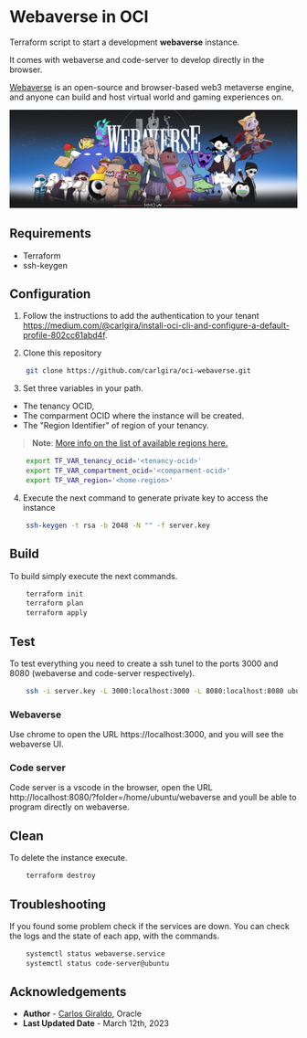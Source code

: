 # Webaverse in OCI
Terraform script to start a development **webaverse** instance. 

It comes with webaverse and code-server to develop directly in the browser. 

[Webaverse](https://app.webaverse.com/) is an open-source and browser-based web3 metaverse engine, and anyone can build and host virtual world and gaming experiences on.

<img src="webaverse.jpg">

## Requirements
- Terraform
- ssh-keygen

## Configuration

1. Follow the instructions to add the authentication to your tenant https://medium.com/@carlgira/install-oci-cli-and-configure-a-default-profile-802cc61abd4f.

2. Clone this repository
```bash
    git clone https://github.com/carlgira/oci-webaverse.git
```

3. Set three variables in your path. 
- The tenancy OCID, 
- The comparment OCID where the instance will be created.
- The "Region Identifier" of region of your tenancy. 
> **Note**: [More info on the list of available regions here.](https://docs.oracle.com/en-us/iaas/Content/General/Concepts/regions.htm)

```bash
    export TF_VAR_tenancy_ocid='<tenancy-ocid>'
    export TF_VAR_compartment_ocid='<comparment-ocid>'
    export TF_VAR_region='<home-region>'
```

4. Execute the next command to generate private key to access the instance
```bash
    ssh-keygen -t rsa -b 2048 -N "" -f server.key
```

## Build
To build simply execute the next commands. 
```bash
    terraform init
    terraform plan
    terraform apply
```
## Test
To test everything you need to create a ssh tunel to the ports 3000 and 8080 (webaverse and code-server respectively).

```bash
    ssh -i server.key -L 3000:localhost:3000 -L 8080:localhost:8080 ubuntu@<instance-public-ip>
```

### Webaverse
Use chrome to open the URL https://localhost:3000, and you will see the webaverse UI.

### Code server
Code server is a vscode in the browser, open the URL http://localhost:8080/?folder=/home/ubuntu/webaverse and youll be able to program directly on webaverse.

## Clean
To delete the instance execute.
```bash
    terraform destroy
```

## Troubleshooting
If you found some problem check if the services are down. You can check the logs and the state of each app, with the commands.

```bash
    systemctl status webaverse.service
    systemctl status code-server@ubuntu
```

## Acknowledgements

* **Author** - [Carlos Giraldo](https://www.linkedin.com/in/carlos-giraldo-a79b073b/), Oracle
* **Last Updated Date** - March 12th, 2023